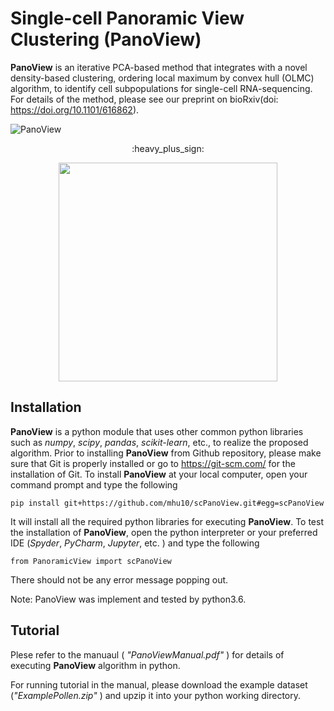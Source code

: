 # Single-cell Panoramic View Clustering (PanoView) #

**PanoView** is an iterative PCA-based method that integrates with a novel density-based clustering, ordering local maximum by convex hull (OLMC) algorithm, to identify cell subpopulations for single-cell RNA-sequencing. For details of the method, please see our preprint on bioRxiv(doi: https://doi.org/10.1101/616862).




![PanoView](https://github.com/mhu10/scPanoView/blob/master/PanoView.jpg)
<p align="center">
  :heavy_plus_sign:

<p align="center">
  <img width="350" height="350" src="https://github.com/mhu10/scPanoView/blob/master/OLMC_animation.gif">
</p>


## Installation ##
**PanoView** is a python module that uses other common python libraries such as *numpy*, *scipy*, *pandas*, *scikit-learn*, etc., to realize the proposed algorithm. Prior to installing **PanoView** from Github repository, please make sure that Git is properly installed or go to https://git-scm.com/  for the installation of Git.
To install **PanoView** at your local computer, open your command prompt and type the following

```
pip install git+https://github.com/mhu10/scPanoView.git#egg=scPanoView
```

It will install all the required python libraries for executing **PanoView**. To test the installation of **PanoView**, open the python interpreter or your preferred IDE (*Spyder*, *PyCharm*, *Jupyter*, etc. ) and type the following

```
from PanoramicView import scPanoView
```
There should not be any error message popping out.

Note: PanoView was implement and tested by python3.6.



## Tutorial ##

Plese refer to the manuaul ( *"PanoViewManual.pdf"* ) for details of executing **PanoView** algorithm in python.

For running tutorial in the manual, please download the example dataset (*"ExamplePollen.zip"* ) and upzip it into your python working directory.
